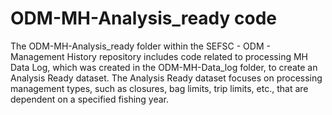 # ODM-MH-Analysis_ready code

The ODM-MH-Analysis_ready folder within the SEFSC - ODM - Management History repository includes code related to processing MH Data Log, which was created in the ODM-MH-Data_log folder, to create an Analysis Ready dataset. The Analysis Ready dataset focuses on processing management types, such as closures, bag limits, trip limits, etc., that are dependent on a specified fishing year.